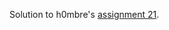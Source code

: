 Solution to h0mbre's [assignment 21](https://github.com/h0mbre/Learning-C/tree/master/Assignment-21).
